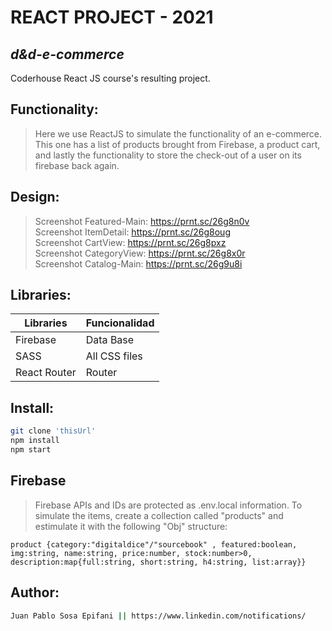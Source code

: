 # REACT PROJECT - 2021
## _d&d-e-commerce_

Coderhouse React JS course's resulting project.

## Functionality:

> Here we use ReactJS to simulate the functionality of an e-commerce.
> This one has a list of products brought from Firebase,
> a product cart, and lastly the functionality to
> store the check-out of a user on its firebase back again.

## Design: 

> Screenshot Featured-Main: https://prnt.sc/26g8n0v <br>
> Screenshot ItemDetail: https://prnt.sc/26g8oug <br>
> Screenshot CartView: https://prnt.sc/26g8pxz <br>
> Screenshot CategoryView: https://prnt.sc/26g8x0r <br>
> Screenshot Catalog-Main: https://prnt.sc/26g9u8i 

## Libraries: 

| Libraries | Funcionalidad |
| ------ | ------ |
| Firebase | Data Base |
| SASS | All CSS files |
| React Router | Router |

## Install: 

```sh
git clone 'thisUrl'
npm install
npm start
```

## Firebase

> Firebase APIs and IDs are protected as .env.local information.
> To simulate the items, create a collection called "products"
> and estimulate it with the following "Obj" structure:
```
product {category:"digitaldice"/"sourcebook" , featured:boolean, img:string, name:string, price:number, stock:number>0, description:map{full:string, short:string, h4:string, list:array}}
```

## Author: 
```sh
Juan Pablo Sosa Epifani || https://www.linkedin.com/notifications/
```
